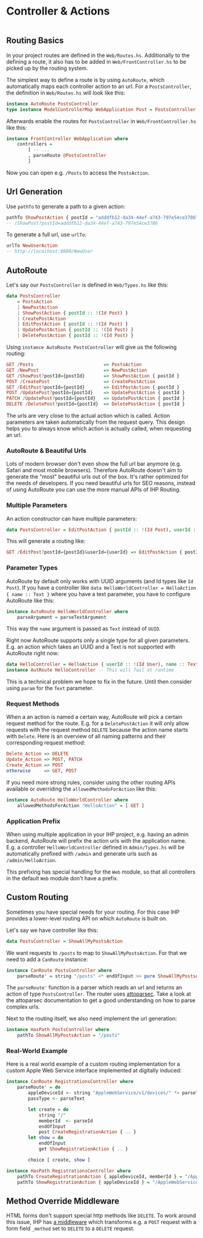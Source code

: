 # Controller & Actions

```toc
```

## Routing Basics

In your project routes are defined in the `Web/Routes.hs`. Additionally to the defining a route, it also has to be added in `Web/FrontController.hs` to be picked up by the routing system.

The simplest way to define a route is by using `AutoRoute`, which automatically maps each controller action to an url. For a `PostsController`, the definition in `Web/Routes.hs` will look like this:

```haskell
instance AutoRoute PostsController
type instance ModelControllerMap WebApplication Post = PostsController
```

Afterwards enable the routes for `PostsController` in `Web/FrontController.hs` like this:

```haskell
instance FrontController WebApplication where
    controllers = 
        [ -- ...
        , parseRoute @PostsController
        ]
```

Now you can open e.g. `/Posts` to access the `PostsAction`.

## Url Generation

Use `pathTo` to generate a path to a given action:

```haskell
pathTo ShowPostAction { postId = "adddfb12-da34-44ef-a743-797e54ce3786" }
-- /ShowPost?postId=adddfb12-da34-44ef-a743-797e54ce3786
```

To generate a full url, use `urlTo`:

```haskell
urlTo NewUserAction
-- http://localhost:8000/NewUser
```

## AutoRoute

Let's say our `PostsController` is defined in `Web/Types.hs` like this:

```haskell
data PostsController
    = PostsAction
    | NewPostAction
    | ShowPostAction { postId :: !(Id Post) }
    | CreatePostAction
    | EditPostAction { postId :: !(Id Post) }
    | UpdatePostAction { postId :: !(Id Post) }
    | DeletePostAction { postId :: !(Id Post) }
```

Using `instance AutoRoute PostsController` will give us the following routing:

```haskell
GET /Posts                          => PostsAction
GET /NewPost                        => NewPostAction
GET /ShowPost?postId={postId}       => ShowPostAction { postId }
POST /CreatePost                    => CreatePostAction
GET /EditPost?postId={postId}       => EditPostAction { postId }
POST /UpdatePost?postId={postId}    => UpdatePostAction { postId }
PATCH /UpdatePost?postId={postId}   => UpdatePostAction { postId }
DELETE /DeletePost?postId={postId}  => DeletePostAction { postId }
```

The urls are very close to the actual action which is called. Action parameters are taken automatically from the request query. This design helps you to always know which action is actually called, when requesting an url. 

### AutoRoute & Beautiful Urls

Lots of modern browser don't even show the full url bar anymore (e.g. Safari and most mobile browsers). Therefore AutoRoute doesn't aim to generate the "most" beautiful urls out of the box. It's rather optimized for the needs of developers. If you need beautiful urls for SEO reasons, instead of using AutoRoute you can use the more manual APIs of IHP Routing. 

### Multiple Parameters

An action constructor can have multiple parameters:

```haskell
data PostsController = EditPostAction { postId :: !(Id Post), userId :: !(Id Post) }
```

This will generate a routing like:

```haskell
GET /EditPost?postId={postId}&userId={userId} => EditPostAction { postId, userId }
```

### Parameter Types

AutoRoute by default only works with UUID arguments (and Id types like `Id Post`). If you have a controller like `data HelloWorldController = HelloAction { name :: Text }` where you have a text parameter, you have to configure AutoRoute like this:

```haskell
instance AutoRoute HelloWorldController where
    parseArgument = parseTextArgument
```

This way the `name` argument is passed as `Text` instead of `UUID`.

Right now AutoRoute supports only a single type for all given parameters. E.g. an action which takes an UUID and a Text is not supported with AutoRoute right now:
```haskell
data HelloController = HelloAction { userId :: !(Id User), name :: Text }
instance AutRoute HelloController -- This will fail at runtime
```

This is a technical problem we hope to fix in the future. Until then consider using `param` for the `Text` parameter.

### Request Methods

When a an action is named a certain way, AutoRoute will pick a certain request method for the route. E.g. for a `DeletePostAction` it will only allow requests with the request method `DELETE` because the action name starts with `Delete`. Here is an overview of all naming patterns and their corresponding request method:

```haskell
Delete_Action => DELETE
Update_Action => POST, PATCH
Create_Action => POST
otherwise     => GET, POST
```

If you need more strong rules, consider using the other routing APIs available or overriding the `allowedMethodsForAction` like this:

```haskell
instance AutoRoute HelloWorldController where
    allowedMethodsForAction "HelloAction" = [ GET ]
```

### Application Prefix

When using multiple application in your IHP project, e.g. having an admin backend, AutoRoute will prefix the action urls with the application name. E.g. a controller `HelloWorldController` defined in `Admin/Types.hs` will be automatically prefixed with `/admin` and generate urls such as `/admin/HelloAction`.

This prefixing has special handling for the `Web` module, so that all controllers in the default `Web` module don't have a prefix.

## Custom Routing

Sometimes you have special needs for your routing. For this case IHP provides a lower-level routing API on which `AutoRoute` is built on.

Let's say we have controller like this:

```haskell
data PostsController = ShowAllMyPostsAction
```

We want requests to `/posts` to map to `ShowAllMyPostsAction`. For that we need to add a `CanRoute` instance:

```haskell
instance CanRoute PostsController where
    parseRoute' = string "/posts" <* endOfInput >> pure ShowAllMyPostsAction
```

The `parseRoute'` function is a parser which reads an url and returns an action of type `PostsController`. The router uses [attoparsec](https://hackage.haskell.org/package/attoparsec). Take a look at the attoparsec documentation to get a good understanding on how to parse complex urls.

Next to the routing itself, we also need implement the url generation:

```haskell
instance HasPath PostsController where
    pathTo ShowAllMyPostsAction = "/posts"
```

### Real-World Example

Here is a real world example of a custom routing implementation for a custom Apple Web Service interface implemented at digitally induced:

```haskell
instance CanRoute RegistrationsController where
    parseRoute' = do
        appleDeviceId <- string "AppleWebService/v1/devices/" *> parseText <* "/registrations/"
        passType <- parseText

        let create = do 
            string "/"
            memberId  <- parseId
            endOfInput
            post CreateRegistrationAction { .. }
        let show = do
            endOfInput
            get ShowRegistrationAction { .. }

        choice [ create, show ]

instance HasPath RegistrationsController where
    pathTo CreateRegistrationAction { appleDeviceId, memberId } = "/AppleWebService/v1/devices/" <> appleDeviceId <> "/registrations/" <> passType <> "/" <> tshow memberId
    pathTo ShowRegistrationAction { appleDeviceId } = "/AppleWebService/v1/devices/" <> appleDeviceId <> "/registrations/" <> passType
```

## Method Override Middleware

HTML forms don't support special http methods like `DELETE`. To work around this issue, IHP has [a middleware](https://hackage.haskell.org/package/wai-extra-3.0.1/docs/Network-Wai-Middleware-MethodOverridePost.html) which transforms e.g. a `POST` request with a form field `_method` set to `DELETE` to a `DELETE` request.